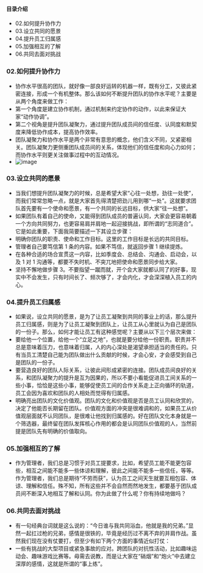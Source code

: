#### 目录介绍
- 02.如何提升协作力
- 03.设立共同的愿景
- 04.提升员工归属感
- 05.加强相互的了解
- 06.共同去面对挑战




### 02.如何提升协作力
- 协作水平很高的团队，就好像一部良好运转的机器一样，既有分工，又彼此紧密连接，形成一个有机整体。那么该如何不断提升团队的协作水平呢？主要是从两个角度来做工作：
- 第一个角度是建立协作机制，通过机制来约定协作的动作，以此来保证大家“动作协调”。
- 第二个视角是提升团队凝聚力，通过提升团队成员间的信任度、认同度和默契度来降低协作成本，提高协作效率。
- 团队凝聚力和协作水平是两个非常有意思的概念，他们含义不同，又紧密相关。团队凝聚力更侧重团队成员间的关系，体现他们的信任度和向心力如何；而协作水平则更关注做事过程中的互动情况。
- ![image](https://static001.geekbang.org/resource/image/4c/6b/4c96e729e87ee164c1ddb4378e9d1e6b.png)



### 03.设立共同的愿景
- 当我们想提升团队凝聚力的时候，总是希望大家“心往一处想，劲往一处使”，而我们常常忽略一点，就是大家首先得清楚把劲儿用到哪“一处”。这就要求团队首先要有一个使命和愿景，有一个共同的长远目标，供大家“往一处想”。
- 如果团队有着自己的使命，又能得到团队成员的普遍认同，大家会更容易朝着一个方向共同努力，也更容易肩并肩地一起迎接挑战，即所谓的“志同道合”。它是如此重要，下面我简要描述一下其设立步骤：
- 明确你团队的职责、使命和工作目标。这里的工作目标是长远的共同目标。
- 管理者自己要笃信第 1 条的内容。如果不笃信，就返回步骤 1 继续提炼。
- 在各种合适的场合宣贯这一内容，比如季度会、总结会、沟通会、启动会，以及 1 对 1 沟通等，都要不失时机、不突兀地把使命和愿景同步给大家。
- 坚持不懈地做步骤 3。不要指望一蹴而就，开个会大家就都认同了的好事，现实中不会发生，只有时间长了、频次够了，才会内化，才会深深植入员工的内心。



### 04.提升员工归属感
- 如果说，设立共同的愿景，是为了让员工凝聚到共同的事业上的话，那么提升员工归属感，则是为了让员工凝聚到团队上，让员工从心里就认为自己是团队的一份子。那么，如何才能让员工有这种感觉呢？主要从以下三个层次来做：
- 要给他一个位置，给他一个“立足之地”，也就是要分给他一份职责。职责并不总是意味着压力，也意味着归属，人的内心深处是渴望承担适当的责任的。只有当员工清楚自己能为团队做出什么贡献的时候，才会心安，才会感受到自己是团队的一份子。
- 要营造良好的团队人际关系，让彼此间形成紧密的连接。团队成员间良好的关系，和团队凝聚力的提升是互为因果的，所以不要小看能促进员工间关系的一些小事，恰恰是这些小事，能够促使员工间的合作关系走上正向循环的轨道，员工会因为喜欢和团队的人相处而觉得有归属感。
- 明确亮出团队的文化价值观。团队的文化和价值观是否是员工认同和欣赏的，决定了他能否长期留在团队。价值观方面的冲突是很难调和的，如果员工从价值观层面就不认同团队，是很难让他找到归属感的。好在团队文化本身就是一个筛选器，最终留在团队发挥核心作用的都会是认同团队价值观的人，当然前提是团队先有明确的价值取向。



### 05.加强相互的了解
- 作为管理者，我们总是习惯于对员工提要求，比如，希望员工能不能更包容些，相互之间能不能多一些体谅和理解，彼此之间能不能多一些信任，等等。作为管理者，我们总是期待“不劳而获”，认为员工之间天生就要互相包容、体谅、理解和信任。殊不知，所有这些并不会自然而然地发生，都要基于团队成员间不断深入地相互了解和认同。你为此做了什么呢？你有持续地做吗？



### 06.共同去面对挑战
- 有一句经典台词就是这么说的：“今日谁与我共同浴血，他就是我的兄弟。”显然一起扛过枪的兄弟，感情是很铁的，毕竟是经历过不离不弃的并肩作战。虽然我们现在没有仗要打，但至少有如下两个方面的事情近似打仗：
- 一些有挑战的大型项目或紧急事故的应对。跨团队的对抗性活动，比如趣味运动会、趣味游戏比赛等。毋需去说教，而是让大家在“硝烟”和“炮火”中去建立深厚的感情，这就是所谓的“事上练”。






